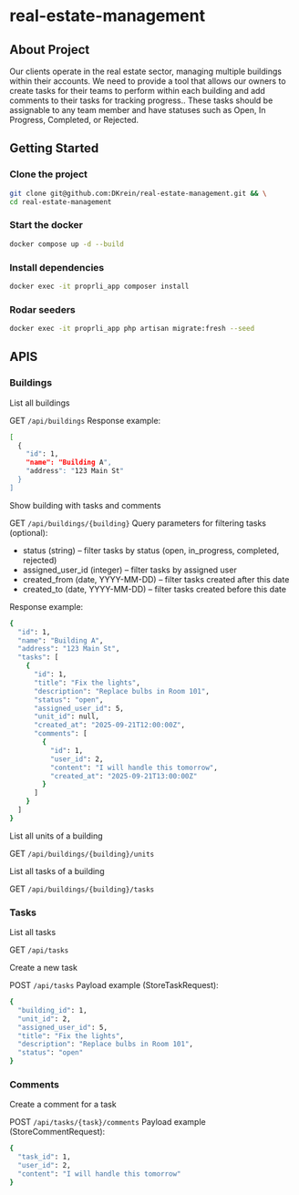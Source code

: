 # real-estate-management

## About Project

Our clients operate in the real estate sector, managing multiple buildings within their accounts. We need to provide a tool that allows our owners to create tasks for their teams to perform within each building and add comments to their tasks for tracking progress.. These tasks should be assignable to any team member and have statuses such as Open, In Progress, Completed, or Rejected. 

## Getting Started

### Clone the project

```bash
git clone git@github.com:DKrein/real-estate-management.git && \
cd real-estate-management
```

### Start the docker

```bash
docker compose up -d --build
```

### Install dependencies

```bash
docker exec -it proprli_app composer install
```

### Rodar seeders

```bash
docker exec -it proprli_app php artisan migrate:fresh --seed
```

## APIS

### Buildings

List all buildings

GET `/api/buildings`
Response example:
```bash
[
  {
    "id": 1,
    "name": "Building A",
    "address": "123 Main St"
  }
]
```

Show building with tasks and comments

GET `/api/buildings/{building}`
Query parameters for filtering tasks (optional):
- status (string) – filter tasks by status (open, in_progress, completed, rejected)
- assigned_user_id (integer) – filter tasks by assigned user
- created_from (date, YYYY-MM-DD) – filter tasks created after this date
- created_to (date, YYYY-MM-DD) – filter tasks created before this date

Response example:
```bash
{
  "id": 1,
  "name": "Building A",
  "address": "123 Main St",
  "tasks": [
    {
      "id": 1,
      "title": "Fix the lights",
      "description": "Replace bulbs in Room 101",
      "status": "open",
      "assigned_user_id": 5,
      "unit_id": null,
      "created_at": "2025-09-21T12:00:00Z",
      "comments": [
        {
          "id": 1,
          "user_id": 2,
          "content": "I will handle this tomorrow",
          "created_at": "2025-09-21T13:00:00Z"
        }
      ]
    }
  ]
}
```
List all units of a building

GET `/api/buildings/{building}/units`

List all tasks of a building

GET `/api/buildings/{building}/tasks`

### Tasks

List all tasks

GET `/api/tasks`

Create a new task

POST `/api/tasks`
Payload example (StoreTaskRequest):
```bash
{
  "building_id": 1,
  "unit_id": 2,
  "assigned_user_id": 5,
  "title": "Fix the lights",
  "description": "Replace bulbs in Room 101",
  "status": "open"
}
```

### Comments
Create a comment for a task

POST `/api/tasks/{task}/comments`
Payload example (StoreCommentRequest):
```bash
{
  "task_id": 1,
  "user_id": 2,
  "content": "I will handle this tomorrow"
}
```